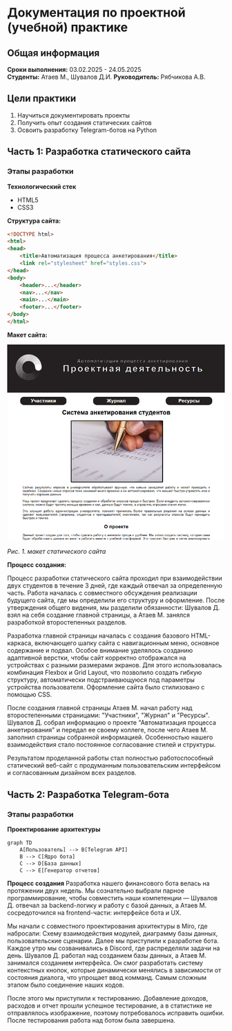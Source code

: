# Документация по проектной (учебной) практике

## Общая информация
**Сроки выполнения:** 03.02.2025 - 24.05.2025  
**Студенты:** Атаев М., Шувалов Д.И.
**Руководитель:** Рябчикова А.В.

## Цели практики
1. Научиться документировать проекты
2. Получить опыт создания статических сайтов
3. Освоить разработку Telegram-ботов на Python

## Часть 1: Разработка статического сайта

### Этапы разработки
**Технологический стек**
- HTML5
- CSS3

**Структура сайта:**
```HTML
<!DOCTYPE html>
<html>
<head>
    <title>Автоматизация процесса анкетирования</title>
    <link rel="stylesheet" href="styles.css">
</head>
<body>
    <header>...</header>
    <nav>...</nav>
    <main>...</main>
    <footer>...</footer>
</body>
</html>
```

**Макет сайта:**

![Макет](docs/images/maket.png)  

*Рис. 1. макет статического сайта*

**Процесс создания:**

Процесс разработки статического сайта проходил при взаимодействии двух студентов в течение 3 дней, где каждый отвечал за определенную часть. Работа началась с совместного обсуждения реализации будущего сайта, где мы определили его структуру и оформление. После утверждения общего видения, мы разделили обязанности: Шувалов Д. взял на себя создание главной страницы, а Атаев М. занялся разработкой второстепенных разделов.

Разработка главной страницы началась с создания базового HTML-каркаса, включающего шапку сайта с навигационным меню, основное содержание и подвал. Особое внимание уделялось созданию адаптивной верстки, чтобы сайт корректно отображался на устройствах с разными размерами экранов. Для этого использовалась комбинация Flexbox и Grid Layout, что позволило создать гибкую структуру, автоматически подстраивающуюся под параметры устройства пользователя. Оформление сайта было стилизовано с помощью CSS.

После создания главной страницы Атаев М. начал работу над второстепенными страницами: "Участники", "Журнал" и "Ресурсы". Шувалов Д. собрал информацию о проекте "Автоматизация процесса анкетирования" и передал ее своему коллеге, после чего Атаев М. заполнил страницы собранной информацией. Особенностью нашего взаимодействия стало постоянное согласование стилей и структуры.

Результатом проделанной работы стал полностью работоспособный статический веб-сайт с продуманным пользовательским интерфейсом и согласованным дизайном всех разделов. 


## Часть 2: Разработка Telegram-бота

### Этапы разработки

**Проектирование архитектуры**
```mermaid
graph TD
    A[Пользователь] --> B[Telegram API]
    B --> C[Ядро бота]
    C --> D[База данных]
    C --> E[Генератор отчетов]
```
**Процесс создания**
Разработка нашего финансового бота велась на протяжении двух недель. Мы сознательно выбрали парное программирование, чтобы совместить наши компетенции — Шувалов Д. отвечал за backend-логику и работу с базой данных, а Атаев М. сосредоточился на frontend-части: интерфейсе бота и UX.

Мы начали с совместного проектирования архитектуры в Miro, где набросали: Схему взаимодействия модулей, диаграмму базы данных, пользовательские сценарии. Далее мы приступили к разработке бота. Каждое утро мы созванивались в Discord, где распределяли задачи на день. Шувалов Д. работал над созданием базы данных, а Атаев М. занимался созданием интерфейса. Он смог разработать систему контекстных кнопок, которые динамически менялись в зависимости от состояния диалога, что упрощает ввод комманд. Самым сложным этапом было соединение наших кодов. 

После этого мы приступили к тестированию. Добавление доходов, расходов и отчет прошли успешное тестирование, а в статистике не отправлялось изображение, поэтому потребовалось исправить ошибки. После тестирования работа над ботом была завершена.
